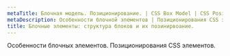 ```yaml
---
metaTitle: Блочная модель. Позиционирование. | CSS Box Model | CSS Position 
metaDescription: Особенности блочной элементов | Позиционирования CSS элементов | База знаний PurpleSchool
title: Блочные элементы: структура блоков и их позинирвоание. 
---
```

Особенности блочных элементов. Позиционирования CSS элементов.

